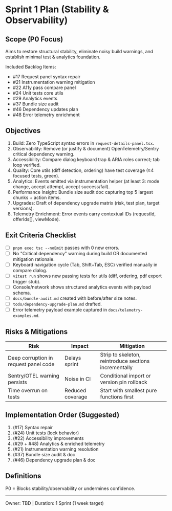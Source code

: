 # Sprint 1 Plan (Stability & Observability)

## Scope (P0 Focus)

Aims to restore structural stability, eliminate noisy build warnings, and establish minimal test & analytics foundation.

Included Backlog Items:

- #17 Request panel syntax repair
- #21 Instrumentation warning mitigation
- #22 A11y pass compare panel
- #24 Unit tests core utils
- #29 Analytics events
- #37 Bundle size audit
- #46 Dependency updates plan
- #48 Error telemetry enrichment

## Objectives

1. Build: Zero TypeScript syntax errors in `request-details-panel.tsx`.
2. Observability: Remove (or justify & document) OpenTelemetry/Sentry critical dependency warning.
3. Accessibility: Compare dialog keyboard trap & ARIA roles correct; tab loop verified.
4. Quality: Core utils (diff detection, ordering) have test coverage (≥4 focused tests, green).
5. Analytics: Events emitted via instrumentation helper (at least 3: mode change, accept attempt, accept success/fail).
6. Performance Insight: Bundle size audit doc capturing top 5 largest chunks + action items.
7. Upgrades: Draft of dependency upgrade matrix (risk, test plan, target versions).
8. Telemetry Enrichment: Error events carry contextual IDs (requestId, offerIds[], viewMode).

## Exit Criteria Checklist

- [ ] `pnpm exec tsc --noEmit` passes with 0 new errors.
- [ ] No "Critical dependency" warning during build OR documented mitigation rationale.
- [ ] Keyboard navigation cycle (Tab, Shift+Tab, ESC) verified manually in compare dialog.
- [ ] `vitest run` shows new passing tests for utils (diff, ordering, pdf export trigger stub).
- [ ] Console/network shows structured analytics events with payload schema.
- [ ] `docs/bundle-audit.md` created with before/after size notes.
- [ ] `todo/dependency-upgrade-plan.md` drafted.
- [ ] Error telemetry payload example captured in `docs/telemetry-examples.md`.

## Risks & Mitigations

| Risk                                  | Impact           | Mitigation                                            |
| ------------------------------------- | ---------------- | ----------------------------------------------------- |
| Deep corruption in request panel code | Delays sprint    | Strip to skeleton, reintroduce sections incrementally |
| Sentry/OTEL warning persists          | Noise in CI      | Conditional import or version pin rollback            |
| Time overrun on tests                 | Reduced coverage | Start with smallest pure functions first              |

## Implementation Order (Suggested)

1. (#17) Syntax repair
2. (#24) Unit tests (lock behavior)
3. (#22) Accessibility improvements
4. (#29 + #48) Analytics & enriched telemetry
5. (#21) Instrumentation warning resolution
6. (#37) Bundle size audit & doc
7. (#46) Dependency upgrade plan & doc

## Definitions

P0 = Blocks stability/observability or undermines confidence.

---

Owner: TBD | Duration: 1 Sprint (1 week target)
